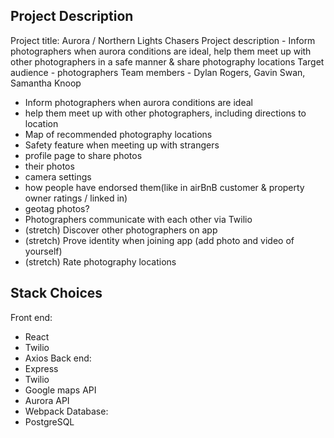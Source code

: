 ## Project Description

Project title: Aurora / Northern Lights Chasers
Project description - Inform photographers when aurora conditions are ideal, help them meet up with other photographers in a safe manner & share photography locations 
Target audience - photographers
Team members - Dylan Rogers, Gavin Swan, Samantha Knoop

* Inform photographers when aurora conditions are ideal
* help them meet up with other photographers, including directions to location
* Map of recommended photography locations
* Safety feature when meeting up with strangers
* profile page to share photos
* their photos
* camera settings
* how people have endorsed them(like in airBnB customer & property owner ratings / linked in)
* geotag photos?
* Photographers communicate with each other via Twilio
* (stretch) Discover other photographers on app
* (stretch) Prove identity when joining app (add photo and video of yourself)
* (stretch) Rate photography locations

## Stack Choices
Front end: 
  * React
  * Twilio
  * Axios
Back end: 
  * Express
  * Twilio
  * Google maps API 
  * Aurora API
  * Webpack
Database: 
  * PostgreSQL

